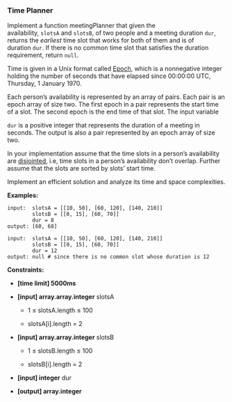 ### Time Planner

Implement a function meetingPlanner that given the availability, `slotsA` and `slotsB`, of two people and a meeting duration `dur`, returns the _earliest_ time slot that works for both of them and is of duration `dur`. If there is no common time slot that satisfies the duration requirement, return `null`.

Time is given in a Unix format called [Epoch](https://en.wikipedia.org/wiki/Unix_time), which is a nonnegative integer holding the number of seconds that have elapsed since 00:00:00 UTC, Thursday, 1 January 1970.

Each person’s availability is represented by an array of pairs. Each pair is an epoch array of size two. The first epoch in a pair represents the start time of a slot. The second epoch is the end time of that slot. The input variable 

`dur` is a positive integer that represents the duration of a meeting in seconds. The output is also a pair represented by an epoch array of size two.

In your implementation assume that the time slots in a person’s availability are [disjointed](http://en.wikipedia.org/wiki/Disjoint_sets), i.e, time slots in a person’s availability don’t overlap. Further assume that the slots are sorted by slots’ start time.

Implement an efficient solution and analyze its time and space complexities.

**Examples:**

```
input:  slotsA = [[10, 50], [60, 120], [140, 210]]
        slotsB = [[0, 15], [60, 70]]
        dur = 8
output: [60, 68]

input:  slotsA = [[10, 50], [60, 120], [140, 210]]
        slotsB = [[0, 15], [60, 70]]
        dur = 12
output: null # since there is no common slot whose duration is 12

```
**Constraints:**

- **[time limit] 5000ms** 
- **[input] array.array.integer** slotsA 
    - 1 ≤ slotsA.length ≤ 100
    
    - slotsA[i].length = 2

- **[input] array.array.integer** slotsB 
    - 1 ≤ slotsB.length ≤ 100
    
    - slotsB[i].length = 2

- **[input] integer** dur

- **[output] array.integer**
